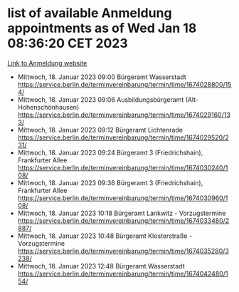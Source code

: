 # list of available Anmeldung appointments as of Wed Jan 18 08:36:20 CET 2023
[Link to Anmeldung website](https://service.berlin.de/terminvereinbarung/termin/tag.php?termin=0&anliegen[]=120686&dienstleisterlist=122210,122217,327316,122219,327312,122227,327314,122231,327346,122243,327348,122252,329742,122260,329745,122262,329748,122254,329751,122271,327278,122273,327274,122277,327276,330436,122280,327294,122282,327290,122284,327292,327539,122291,327270,122285,327266,122286,327264,122296,327268,150230,329760,122301,327282,122297,327286,122294,327284,122312,329763,122314,329775,122304,327330,122311,327334,122309,327332,122281,327352,122279,329772,122276,327324,122274,327326,122267,329766,122246,327318,122251,327320,122257,327322,122208,327298,122226,327300,121362,121364&herkunft=http%3A%2F%2Fservice.berlin.de%2Fdienstleistung%2F120686%2F)
- Mittwoch, 18. Januar 2023 09:00 Bürgeramt Wasserstadt https://service.berlin.de/terminvereinbarung/termin/time/1674028800/154/
- Mittwoch, 18. Januar 2023 09:06 Ausbildungsbürgeramt (Alt- Hohenschönhausen) https://service.berlin.de/terminvereinbarung/termin/time/1674029160/133/
- Mittwoch, 18. Januar 2023 09:12 Bürgeramt Lichtenrade https://service.berlin.de/terminvereinbarung/termin/time/1674029520/231/
- Mittwoch, 18. Januar 2023 09:24 Bürgeramt 3 (Friedrichshain), Frankfurter Allee https://service.berlin.de/terminvereinbarung/termin/time/1674030240/108/
- Mittwoch, 18. Januar 2023 09:36 Bürgeramt 3 (Friedrichshain), Frankfurter Allee https://service.berlin.de/terminvereinbarung/termin/time/1674030960/108/
- Mittwoch, 18. Januar 2023 10:18 Bürgeramt Lankwitz - Vorzugstermine https://service.berlin.de/terminvereinbarung/termin/time/1674033480/2887/
- Mittwoch, 18. Januar 2023 10:48 Bürgeramt Klosterstraße - Vorzugstermine https://service.berlin.de/terminvereinbarung/termin/time/1674035280/3238/
- Mittwoch, 18. Januar 2023 12:48 Bürgeramt Wasserstadt https://service.berlin.de/terminvereinbarung/termin/time/1674042480/154/

